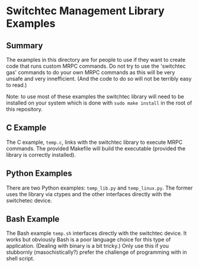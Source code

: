 # Switchtec Management Library Examples

## Summary

The examples in this directory are for people to use if they want to
create code that runs custom MRPC commands. Do not try to use the
'switchtec gas' commands to do your own MRPC commands as this will be
very unsafe and very innefficient. (And the code to do so will not
be terribly easy to read.)

Note: to use most of these examples the switchtec library will need to
be installed on your system which is done with `sudo make install` in
the root of this repository.

## C Example

The C example, `temp.c`,  links with the switchtec library to execute
MRPC commands. The provided Makefile will build the executable (provided
the library is correctly installed).

## Python Examples

There are two Python examples: `temp_lib.py` and `temp_linux.py`.
The former uses the library via ctypes and the other interfaces directly
with the switchetec device.

## Bash Example

The Bash example `temp.sh` interfaces directly with the switchtec
device. It works but obviously Bash is a poor language choice for
this type of application. (Dealing with binary is a bit tricky.) Only
use this if you stubbornly (masochistically?) prefer the challenge of
programming with in shell script.
